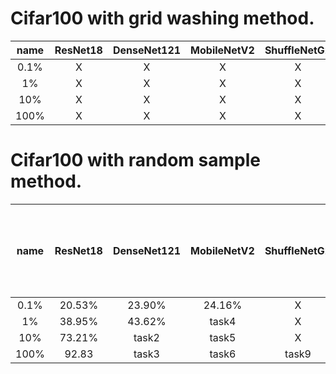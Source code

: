 

Cifar100 with grid washing method.
======================================

name | ResNet18 |  DenseNet121 |  MobileNetV2  |  ShuffleNetG2 |    MLP    
 :-: | :-: | :-: | :-: |  :-: | :-:
 0.1% |  X | X  |  X  |  X  |  X |
 1% | X  | X  |  X  |  X  |  X |
 10% | X  | X  |  X  | X   | X  |
100% |  X |  X |  X  | X   | X  |






Cifar100 with random sample method.
======================================

name | ResNet18 |  DenseNet121 |  MobileNetV2  |  ShuffleNetG2 |    MLP (with one hidden layer of 64 units)   
 :-: | :-: | :-: | :-: |  :-: | :-:
 0.1% |  20.53% | 23.90%  |  24.16%  |  X  |  19.09% |
 1% | 38.95%  | 43.62%  |  task4  |  X  |  28.40% |
 10% | 73.21%  | task2  |   task5 |  X  | 33.38%  |
100% |  92.83 |  task3 |   task6 |  task9  | 36.03%  |
